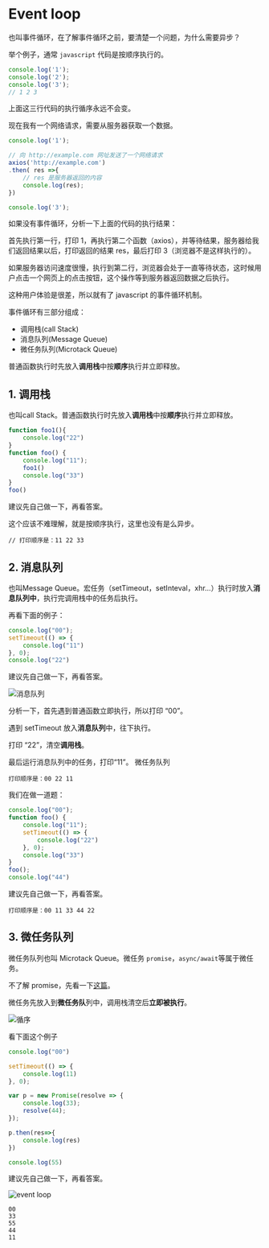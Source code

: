 # Event loop

也叫事件循环，在了解事件循环之前，要清楚一个问题，为什么需要异步？

举个例子，通常 `javascript` 代码是按顺序执行的。

```js
console.log('1');
console.log('2');
console.log('3');
// 1 2 3
```

上面这三行代码的执行循序永远不会变。

现在我有一个网络请求，需要从服务器获取一个数据。

```js
console.log('1');

// 向 http://example.com 网址发送了一个网络请求
axios('http://example.com')
.then( res =>{
    // res 是服务器返回的内容
    console.log(res);
})

console.log('3');
```

如果没有事件循环，分析一下上面的代码的执行结果：

首先执行第一行，打印 1，再执行第二个函数（axios），并等待结果，服务器给我们返回结果以后，打印返回的结果 res，最后打印 3（浏览器不是这样执行的）。

如果服务器访问速度很慢，执行到第二行，浏览器会处于一直等待状态，这时候用户点击一个网页上的点击按钮，这个操作等到服务器返回数据之后执行。

这种用户体验是很差，所以就有了 javascript 的事件循环机制。

事件循环有三部分组成：

- 调用栈(call Stack)
- 消息队列(Message Queue)
- 微任务队列(Microtack Queue)

普通函数执行时先放入**调用栈**中按**顺序**执行并立即释放。

## 1. 调用栈

也叫call Stack。普通函数执行时先放入**调用栈**中按**顺序**执行并立即释放。

```js
function foo1(){
    console.log("22")
}
function foo() {
    console.log("11");
    foo1()
    console.log("33")
}
foo()
```

建议先自己做一下，再看答案。

这个应该不难理解，就是按顺序执行，这里也没有是么异步。

```text
// 打印顺序是：11 22 33
```

## 2. 消息队列

也叫Message Queue。宏任务（setTimeout，setInteval，xhr…）执行时放入**消息队列中**，执行完调用栈中的任务后执行。

再看下面的例子：

```js
console.log("00");
setTimeout(() => {
    console.log("11")
}, 0);
console.log("22")
```

建议先自己做一下，再看答案。

![消息队列](message.png)

分析一下，首先遇到普通函数立即执行，所以打印 “00”。

遇到 setTimeout 放入**消息队列**中，往下执行。

打印 “22”，清空**调用栈**。

最后运行消息队列中的任务，打印“11”。
微任务队列

```text
打印顺序是：00 22 11
```

我们在做一道题：

```js
console.log("00");
function foo() {
    console.log("11");
    setTimeout(() => {
        console.log("22")
    }, 0);
    console.log("33")
}
foo();
console.log("44")
```

建议先自己做一下，再看答案。

```text
打印顺序是：00 11 33 44 22
```

## 3. 微任务队列

微任务队列也叫 Microtack Queue。微任务 `promise`，`async/await`等属于微任务。

不了解 promise，先看一下[这篇](./promise.md)。

微任务先放入到**微任务队**列中，调用栈清空后**立即被执行**。

![循序](order.png)

看下面这个例子

```js
console.log("00")

setTimeout(() => {
    console.log(11)
}, 0);

var p = new Promise(resolve => {
    console.log(33); 
    resolve(44);
});

p.then(res=>{
    console.log(res)
})

console.log(55)
```

建议先自己做一下，再看答案。

![event loop](loop.png)

```text
00
33
55
44
11
```
